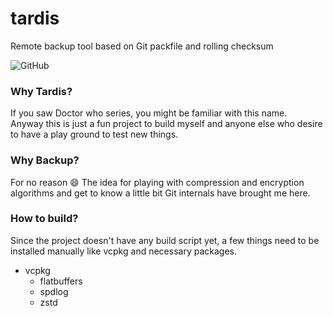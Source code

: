# tardis
Remote backup tool based on Git packfile and rolling checksum  

![GitHub](https://img.shields.io/github/license/hoomaac/tardis)

### Why Tardis?

If you saw Doctor who series, you might be familiar with this name.  
Anyway this is just a fun project to build myself and anyone else who desire to have a play ground to test new things.

### Why Backup?

For no reason :smile: 
The idea for playing with compression and encryption algorithms and get to know a little bit Git internals have brought
me here.

### How to build?

Since the project doesn't have any build script yet, a few things need to be installed manually like vcpkg and necessary
packages.

* vcpkg
    * flatbuffers
    * spdlog
    * zstd

